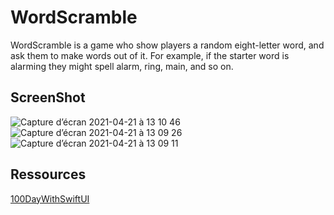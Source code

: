 # WordScramble

WordScramble is a game who show players a random eight-letter word, and ask them to make words out of it. 
For example, if the starter word is alarming they might spell alarm, ring, main, and so on.

## ScreenShot

![Capture d’écran 2021-04-21 à 13 10 46](https://user-images.githubusercontent.com/45287046/115545241-ddd49e80-a2a3-11eb-95c3-1e7e145d6ae6.png)
![Capture d’écran 2021-04-21 à 13 09 26](https://user-images.githubusercontent.com/45287046/115545246-df05cb80-a2a3-11eb-9cfa-125d3139f95f.png)
![Capture d’écran 2021-04-21 à 13 09 11](https://user-images.githubusercontent.com/45287046/115545249-df9e6200-a2a3-11eb-93f5-be27dd4895f0.png)

## Ressources
[100DayWithSwiftUI](https://www.hackingwithswift.com/100/swiftui/)
